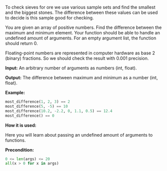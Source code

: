 To check sieves for ore we use various sample sets and find the smallest and the biggest stones.
The difference between these values can be used to decide is this sample good for checking.


You are given an array of positive numbers. 
Find the difference between the maximum and minimum element.
Your function should be able to handle an undefined amount of arguments. 
For an empty argument list, the function should return 0.

Floating-point numbers are represented in computer hardware as base 2 (binary) fractions.
So we should check the result with 0.001 precision.

**Input:** An arbitrary number of arguments as numbers (int, float).

**Output:** The difference between maximum and minimum as a number (int, float).

**Example:**

```python
most_difference(1, 2, 3) == 2
most_difference(5, -5) == 10
most_difference(10.2, -2.2, 0, 1.1, 0.5) == 12.4
most_difference() == 0
```

**How it is used:**

Here you will learn about passing an undefined amount of arguments to functions.

**Precondition:**

```python
0 <= len(args) <= 20
all(x > 0 for x in args)
```

